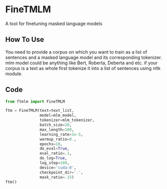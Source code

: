 # FineTMLM
A tool for finetuning masked language models

## How To Use
You need to provide a corpus on which you want to train as a list of sentences and a masked language model and its corresponding tokenizer. mlm model could be anything like Bert, Roberta, Deberta and etc. if your corpus is a text as whole first tokenize it into a list of sentences using nltk module.
## Code
```python
from ftmlm import FineTMLM

ftm = FineTMLM(text=text_list, 
               model=mlm_model, 
               tokenizer=mlm_tokenizer,
               batch_size=20,
               max_length=100,
               learning_rate=1e-5,
               warmup_ratio=0.,
               epochs=10,
               do_eval=True,
               eval_ratio=.1,
               do_log=True,
               log_step=100,
               device='cuda:0',
               checkpoint_dir='.',
               mask_ratio=.15)
ftm()
```
